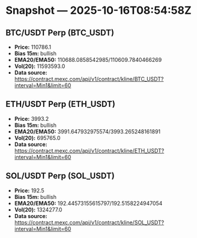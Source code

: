 # Snapshot — 2025-10-16T08:54:58Z

## BTC/USDT Perp (BTC_USDT)
- **Price:** 110786.1
- **Bias 15m:** bullish
- **EMA20/EMA50:** 110688.0858542985/110609.7840466269
- **Vol(20):** 11593593.0
- **Data source:** https://contract.mexc.com/api/v1/contract/kline/BTC_USDT?interval=Min1&limit=60

## ETH/USDT Perp (ETH_USDT)
- **Price:** 3993.2
- **Bias 15m:** bullish
- **EMA20/EMA50:** 3991.647932975574/3993.265248161891
- **Vol(20):** 695765.0
- **Data source:** https://contract.mexc.com/api/v1/contract/kline/ETH_USDT?interval=Min1&limit=60

## SOL/USDT Perp (SOL_USDT)
- **Price:** 192.5
- **Bias 15m:** bullish
- **EMA20/EMA50:** 192.44573155615797/192.5158224947054
- **Vol(20):** 1324277.0
- **Data source:** https://contract.mexc.com/api/v1/contract/kline/SOL_USDT?interval=Min1&limit=60
